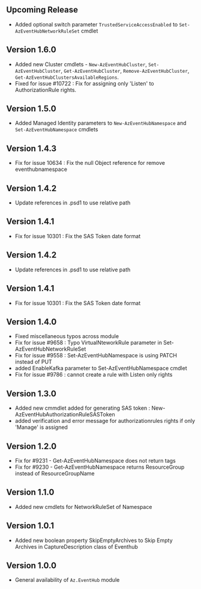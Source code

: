 <!--
    Please leave this section at the top of the change log.

    Changes for the upcoming release should go under the section titled "Upcoming Release", and should adhere to the following format:

    ## Upcoming Release
    * Overview of change #1
        - Additional information about change #1
    * Overview of change #2
        - Additional information about change #2
        - Additional information about change #2
    * Overview of change #3
    * Overview of change #4
        - Additional information about change #4

    ## YYYY.MM.DD - Version X.Y.Z (Previous Release)
    * Overview of change #1
        - Additional information about change #1
-->
## Upcoming Release
* Added optional switch parameter `TrustedServiceAccessEnabled` to `Set-AzEventHubNetworkRuleSet` cmdlet

## Version 1.6.0
* Added new Cluster cmdlets - `New-AzEventHubCluster`, `Set-AzEventHubCluster`, `Get-AzEventHubCluster`, `Remove-AzEventHubCluster`, `Get-AzEventHubClustersAvailableRegions`.
* Fixed for issue #10722 : Fix for assigning only 'Listen' to AuthorizationRule rights.

## Version 1.5.0
* Added Managed Identity parameters to `New-AzEventHubNamespace` and `Set-AzEventHubNamespace` cmdlets

## Version 1.4.3
* Fix for issue 10634 : Fix the null Object reference for remove eventhubnamespace

## Version 1.4.2
* Update references in .psd1 to use relative path

## Version 1.4.1
* Fix for issue 10301 : Fix the SAS Token date format

## Version 1.4.2
* Update references in .psd1 to use relative path

## Version 1.4.1
* Fix for issue 10301 : Fix the SAS Token date format

## Version 1.4.0
* Fixed miscellaneous typos across module
* Fix for issue #9658 : Typo VirtualNteworkRule parameter in Set-AzEventHubNetworkRuleSet
* Fix for issue #9558 : Set-AzEventHubNamespace is using PATCH instead of PUT
* added EnableKafka parameter to Set-AzEventHubNamespace cmdlet
* Fix for issue #9786 : cannot create a rule with Listen only rights

## Version 1.3.0
* Added new cmmdlet added for generating SAS token : New-AzEventHubAuthorizationRuleSASToken
* added verification and error message for authorizationrules rights if only 'Manage' is assigned

## Version 1.2.0
* Fix for #9231 - Get-AzEventHubNamespace does not return tags
* Fix for #9230 - Get-AzEventHubNamespace returns ResourceGroup instead of ResourceGroupName

## Version 1.1.0
* Added new cmdlets for NetworkRuleSet of Namespace 

## Version 1.0.1
* Added new boolean property SkipEmptyArchives to Skip Empty Archives in CaptureDescription class of Eventhub 

## Version 1.0.0
* General availability of `Az.EventHub` module
